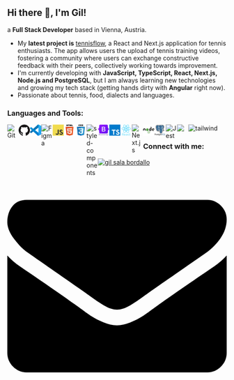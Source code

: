 ## Hi there 👋, I'm Gil!
a **Full Stack Developer** based in Vienna, Austria.

- My **latest project is** [tennisflow](https://github.com/Gilsabo/tennisflow), a React and Next.js application for tennis enthusiasts. The app allows users the upload of tennis training videos, fostering a community where users can exchange constructive feedback with their peers, collectively working towards improvement.
- I'm currently developing with **JavaScript, TypeScript, React, Next.js, Node.js and PostgreSQL**, but I am always learning new technologies and growing my tech stack (getting hands dirty with **Angular** right now).
- Passionate about tennis, food, dialects and languages.

### Languages and Tools:
<img align="left" alt="Git" width="26px" src="https://www.vectorlogo.zone/logos/git-scm/git-scm-icon.svg" />
<img align="left" alt="GitHub" width="26px" src="https://raw.githubusercontent.com/github/explore/78df643247d429f6cc873026c0622819ad797942/topics/github/github.png" />
<img align="left" alt="Visual Studio Code" width="26px" src="https://raw.githubusercontent.com/github/explore/80688e429a7d4ef2fca1e82350fe8e3517d3494d/topics/visual-studio-code/visual-studio-code.png" />
<img align="left" alt="Figma" width="26px" src="https://www.vectorlogo.zone/logos/figma/figma-icon.svg" />
<img align="left" alt="JavaScript" width="26px" src="https://raw.githubusercontent.com/devicons/devicon/master/icons/javascript/javascript-original.svg" />
<img align="left" alt="HTML5" width="26px" src="https://raw.githubusercontent.com/devicons/devicon/master/icons/html5/html5-original-wordmark.svg" />
<img align="left" alt="CSS3" width="26px" src="https://raw.githubusercontent.com/devicons/devicon/master/icons/css3/css3-original-wordmark.svg" />
<img src="https://www.vectorlogo.zone/logos/tailwindcss/tailwindcss-icon.svg" alt="tailwind" width="40" height="40"/>
<img align="left" alt="styled-components" width="26px" src="https://raw.githubusercontent.com/styled-components/brand/master/styled-components.png" />
<img align="left" alt="CSS3" width="26px" src="https://raw.githubusercontent.com/devicons/devicon/master/icons/bootstrap/bootstrap-original-wordmark.svg" />
<img align="left" alt="TypeScript" width="26px" src="https://raw.githubusercontent.com/devicons/devicon/master/icons/typescript/typescript-original.svg" />
<img align="left" alt="React" width="26px" src="https://raw.githubusercontent.com/devicons/devicon/master/icons/react/react-original-wordmark.svg" />
<img align="left" alt="Next.js" width="26px" src="https://cdn.worldvectorlogo.com/logos/nextjs-2.svg" />
<img align="left" alt="Node.js" width="26px" src="https://raw.githubusercontent.com/devicons/devicon/master/icons/nodejs/nodejs-original-wordmark.svg" />
<img align="left" alt="PostgreSQL" width="26px" src="https://raw.githubusercontent.com/devicons/devicon/master/icons/postgresql/postgresql-original-wordmark.svg" />
<img align="left" alt="Jest" width="26px" src="https://www.vectorlogo.zone/logos/jestjsio/jestjsio-icon.svg" />
<img align="left" alte="playwright" width="26px" src="https://playwright.dev/img/playwright-logo.svg" />
<br/>

### Connect with me:
  <a href="https://linkedin.com/in/gil-sala-bordallo" target="blank">
    <img align="center" src="https://cdn.jsdelivr.net/npm/simple-icons@3.0.1/icons/linkedin.svg" alt="gil sala bordallo" height="28px" width="28px" />
  </a>

  <a href="mailto:gilsala_88@hotmail.com" target="_blank">
  <?xml version="1.0" encoding="iso-8859-1"?>
<!-- Generator: Adobe Illustrator 16.0.0, SVG Export Plug-In . SVG Version: 6.00 Build 0)  -->
<!DOCTYPE svg PUBLIC "-//W3C//DTD SVG 1.1//EN" "http://www.w3.org/Graphics/SVG/1.1/DTD/svg11.dtd">
<svg version="1.1" id="Capa_1" xmlns="http://www.w3.org/2000/svg" xmlns:xlink="http://www.w3.org/1999/xlink" x="0px" y="0px"
	 width="511.626px" height="511.626px" viewBox="0 0 511.626 511.626" style="enable-background:new 0 0 511.626 511.626;"
	 xml:space="preserve">
<g>
	<g>
		<path d="M49.106,178.729c6.472,4.567,25.981,18.131,58.528,40.685c32.548,22.554,57.482,39.92,74.803,52.099
			c1.903,1.335,5.946,4.237,12.131,8.71c6.186,4.476,11.326,8.093,15.416,10.852c4.093,2.758,9.041,5.852,14.849,9.277
			c5.806,3.422,11.279,5.996,16.418,7.7c5.14,1.718,9.898,2.569,14.275,2.569h0.287h0.288c4.377,0,9.137-0.852,14.277-2.569
			c5.137-1.704,10.615-4.281,16.416-7.7c5.804-3.429,10.752-6.52,14.845-9.277c4.093-2.759,9.229-6.376,15.417-10.852
			c6.184-4.477,10.232-7.375,12.135-8.71c17.508-12.179,62.051-43.11,133.615-92.79c13.894-9.703,25.502-21.411,34.827-35.116
			c9.332-13.699,13.993-28.07,13.993-43.105c0-12.564-4.523-23.319-13.565-32.264c-9.041-8.947-19.749-13.418-32.117-13.418H45.679
			c-14.655,0-25.933,4.948-33.832,14.844C3.949,79.562,0,91.934,0,106.779c0,11.991,5.236,24.985,15.703,38.974
			C26.169,159.743,37.307,170.736,49.106,178.729z"/>
		<path d="M483.072,209.275c-62.424,42.251-109.824,75.087-142.177,98.501c-10.849,7.991-19.65,14.229-26.409,18.699
			c-6.759,4.473-15.748,9.041-26.98,13.702c-11.228,4.668-21.692,6.995-31.401,6.995h-0.291h-0.287
			c-9.707,0-20.177-2.327-31.405-6.995c-11.228-4.661-20.223-9.229-26.98-13.702c-6.755-4.47-15.559-10.708-26.407-18.699
			c-25.697-18.842-72.995-51.68-141.896-98.501C17.987,202.047,8.375,193.762,0,184.437v226.685c0,12.57,4.471,23.319,13.418,32.265
			c8.945,8.949,19.701,13.422,32.264,13.422h420.266c12.56,0,23.315-4.473,32.261-13.422c8.949-8.949,13.418-19.694,13.418-32.265
			V184.437C503.441,193.569,493.927,201.854,483.072,209.275z"/>
	</g>
</g>
</svg>
</a>


    
